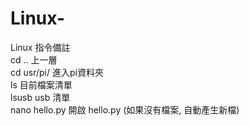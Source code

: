 # Linux-

Linux		指令備註  
cd ..		上一層  
cd usr/pi/	進入pi資料夾  
ls 		目前檔案清單  
lsusb usb	清單  
nano hello.py	開啟 hello.py (如果沒有檔案, 自動產生新檔)  
